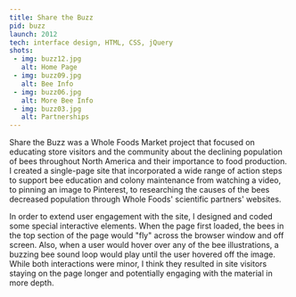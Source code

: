 ```yaml
---
title: Share the Buzz
pid: buzz
launch: 2012
tech: interface design, HTML, CSS, jQuery
shots:
 - img: buzz12.jpg
   alt: Home Page
 - img: buzz09.jpg
   alt: Bee Info
 - img: buzz06.jpg
   alt: More Bee Info
 - img: buzz03.jpg
   alt: Partnerships
---
```

Share the Buzz was a Whole Foods Market project that focused on educating store visitors and the community about the declining population of bees throughout North America and their importance to food production. I created a single-page site that incorporated a wide range of action steps to support bee education and colony maintenance from watching a video, to pinning an image to Pinterest, to researching the causes of the bees decreased population through Whole Foods' scientific partners' websites.
  
In order to extend user engagement with the site, I designed and coded some special interactive elements. When the page first loaded, the bees in the top section of the page would "fly" across the browser window and off screen. Also, when a user would hover over any of the bee illustrations, a buzzing bee sound loop would play until the user hovered off the image. While both interactions were minor, I think they resulted in site visitors staying on the page longer and potentially engaging with the material in more depth.
